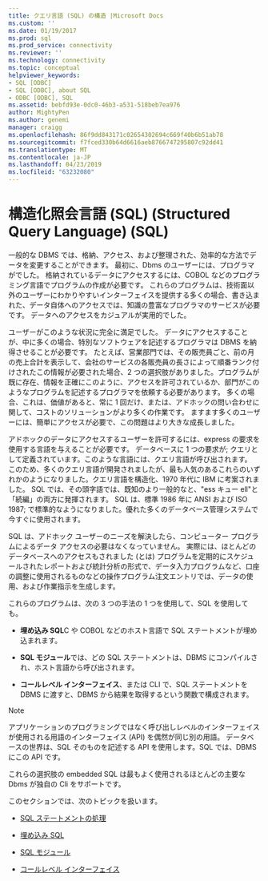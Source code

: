 ```yaml
---
title: クエリ言語 (SQL) の構造 |Microsoft Docs
ms.custom: ''
ms.date: 01/19/2017
ms.prod: sql
ms.prod_service: connectivity
ms.reviewer: ''
ms.technology: connectivity
ms.topic: conceptual
helpviewer_keywords:
- SQL [ODBC]
- SQL [ODBC], about SQL
- ODBC [ODBC], SQL
ms.assetid: bebfd93e-0dc0-46b3-a531-518beb7ea976
author: MightyPen
ms.author: genemi
manager: craigg
ms.openlocfilehash: 86f9dd843171c02654302694c669f40b6b51ab78
ms.sourcegitcommit: f7fced330b64d6616aeb8766747295807c92dd41
ms.translationtype: MT
ms.contentlocale: ja-JP
ms.lasthandoff: 04/23/2019
ms.locfileid: "63232080"
---
```

# <a name="structured-query-language-sql"></a>構造化照会言語 (SQL) (Structured Query Language) (SQL)
一般的な DBMS では、格納、アクセス、および整理された、効率的な方法でデータを変更することができます。 最初に、Dbms のユーザーには、プログラマがでした。 格納されているデータにアクセスするには、COBOL などのプログラミング言語でプログラムの作成が必要です。 これらのプログラムは、技術面以外のユーザーにわかりやすいインターフェイスを提供する多くの場合、書き込まれた、データ自体へのアクセスでは、知識の豊富なプログラマのサービスが必要です。 データへのアクセスをカジュアルが実用的でした。  
  
 ユーザーがこのような状況に完全に満足でした。 データにアクセスすることが、中に多くの場合、特別なソフトウェアを記述するプログラマは DBMS を納得させることが必要です。 たとえば、営業部門では、その販売員ごと、前の月の売上合計を表示して、会社のサービスの各販売員の長さによって順番ランク付けされたこの情報が必要された場合、2 つの選択肢がありました。プログラムが既に存在、情報を正確にこのように、アクセスを許可されているか、部門がこのようなプログラムを記述するプログラマを依頼する必要があります。 多くの場合、これは、価値があると、常に 1 回だけ、または、アドホックの問い合わせに関して、コストのソリューションがより多くの作業です。 ますます多くのユーザーには、簡単にアクセスが必要で、この問題はより大きな成長しました。  
  
 アドホックのデータにアクセスするユーザーを許可するには、express の要求を使用する言語を与えることが必要です。 データベースに 1 つの要求が; クエリとして定義されています。このような言語には、クエリ言語が呼び出されます。 このため、多くのクエリ言語が開発されましたが、最も人気のあるこれらのいずれかのようになりました。クエリ言語を構造化、1970 年代に IBM に考案されました。 SQL では、その頭字語では、既知のより一般的なと、"ess キュー ell"と「続編」の両方に発揮されます。 SQL は、標準 1986 年に ANSI および ISO 1987; で標準的なようになりました。優れた多くのデータベース管理システムで今すぐに使用されます。  
  
 SQL は、アドホック ユーザーのニーズを解決したら、コンピューター プログラムによるデータ アクセスの必要はなくなっていません。 実際には、ほとんどのデータベースへのアクセスもされました (とは) プログラムを定期的にスケジュールされたレポートおよび統計分析の形式で、データ入力プログラムなど、口座の調整に使用されるものなどの操作プログラム注文エントリでは、データの使用、および作業指示を生成します。  
  
 これらのプログラムは、次の 3 つの手法の 1 つを使用して、SQL を使用しても。  
  
-   **埋め込み SQL**C や COBOL などのホスト言語で SQL ステートメントが埋め込まれます。  
  
-   **SQL モジュール**では、どの SQL ステートメントは、DBMS にコンパイルされ、ホスト言語から呼び出されます。  
  
-   **コールレベル インターフェイス**、または CLI で、SQL ステートメントを DBMS に渡すと、DBMS から結果を取得するという関数で構成されます。  
  
> [!NOTE]  
>  アプリケーションのプログラミングではなく呼び出しレベルのインターフェイスが使用される用語のインターフェイス (API) を偶然が同じ別の用語。 データベースの世界は、SQL そのものを記述する API を使用します。SQL では、DBMS にこの API です。  
  
 これらの選択肢の embedded SQL は最もよく使用されるほとんどの主要な Dbms が独自の Cli をサポートです。  
  
 このセクションでは、次のトピックを扱います。  
  
-   [SQL ステートメントの処理](../../odbc/reference/processing-a-sql-statement.md)  
  
-   [埋め込み SQL](../../odbc/reference/embedded-sql.md)  
  
-   [SQL モジュール](../../odbc/reference/sql-modules.md)  
  
-   [コールレベル インターフェイス](../../odbc/reference/call-level-interfaces.md)
